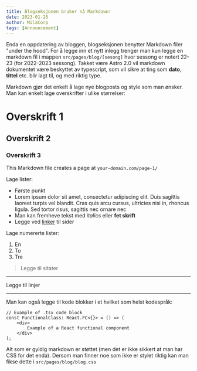 ```yaml
---
title: Blogseksjonen bruker nå Markdown!
date: 2023-01-26
author: MilaCorp
tags: [Announcement]
---
```


Enda en oppdatering av bloggen, blogseksjonen benytter Markdown filer "under the hood".
For å legge inn et nytt inlegg trenger man kun legge en markdown fil i mappen
`src/pages/blog/[sesong]` hvor sessong er notert 22-23 (for 2022-2023 sessong).
Takket være Astro 2.0 vil markdown dokumentet være beskyttet av typescript,
som vil sikre at ting som **dato**, **tittel** etc. blir lagt til, og med riktig 
type.

Markdown gjør det enkelt å lage nye blogposts og style som man ønsker. Man
kan enkelt lage overskrifter i ulike størrelser: 

# Overskrift 1

## Overskrift 2

### Overskrift 3

This Markdown file creates a page at `your-domain.com/page-1/`

Lage lister:
 - Første punkt
 - Lorem ipsum dolor sit amet, consectetur adipiscing elit. Duis sagittis 
 laoreet turpis vel blandit. Cras quis arcu cursus, ultricies nisi in, 
 rhoncus ligula. Sed tortor risus, sagittis nec ornare nec
 - Man kan fremheve tekst med _italics_ eller **fet skrift**
 - Legge ved [linker](https://milabowl.com) til sider
 
 Lage numererte lister:
1. En
2. To
2. Tre

>Legge til sitater

---
Legge til linjer

---

Man kan også legge til kode blokker i et hvilket som helst kodespråk:
``` tsx
// Example of .tsx code block
const FunctionalClass: React.FC<{}> = () => (
    <div>
        Example of a React functional component
    </div>
);
```

Alt som er gyldig markdown er støttet (men det er ikke sikkert at man har 
CSS for det enda). Dersom man finner noe som ikke er stylet riktig kan man
fikse dette i `src/pages/blog/blog.css`